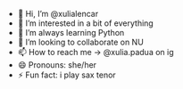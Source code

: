 - 👋 Hi, I’m @xulialencar
- 👀 I’m interested in a bit of everything
- 🌱 I’m always learning Python 
- 💞️ I’m looking to collaborate on NU
- 📫 How to reach me -> @xulia.padua on ig
- 😄 Pronouns: she/her
- ⚡ Fun fact: i play sax tenor

<!---
xulialencar/xulialencar is a ✨ special ✨ repository because its `README.md` (this file) appears on your GitHub profile.
You can click the Preview link to take a look at your changes.
--->
